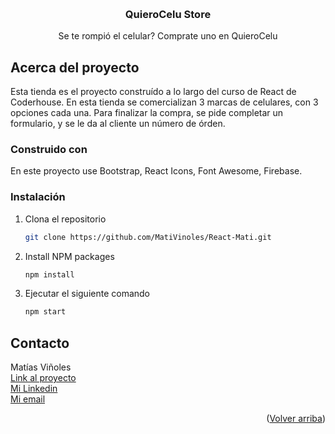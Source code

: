 <a name="readme-top"></a>

<!-- PROJECT LOGO -->
<br />
<div align="center">

  <h3 align="center">QuieroCelu Store</h3>

  <p align="center">
   Se te rompió el celular? Comprate uno en QuieroCelu
  </p>
</div>


## Acerca del proyecto

Esta tienda es el proyecto construído a lo largo del curso de React de Coderhouse. En esta tienda se comercializan 3 marcas de celulares, con 3 opciones
cada una. Para finalizar la compra, se pide completar un formulario, y se le da al cliente un número de órden.

### Construido con

En este proyecto use Bootstrap, React Icons, Font Awesome, Firebase.

### Instalación

1. Clona el repositorio
   ```sh
   git clone https://github.com/MatiVinoles/React-Mati.git
   ```
2. Install NPM packages
   ```sh
   npm install
   ```
3. Ejecutar el siguiente comando
   ```sh
   npm start
   ```

## Contacto

Matías Viñoles<br>
<a href="https://github.com/MatiVinoles/React-Mati.git">Link al proyecto</a><br>
<a href="https://www.linkedin.com/in/matias-vi%C3%B1oles-609a3b18a/">Mi Linkedin</a><br>
<a href="mailto:vinolesmatias@gmail.com">Mi email</a>


<p align="right">(<a href="#readme-top">Volver arriba</a>)</p>
